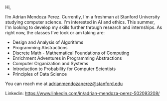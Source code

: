 Hi, 

I’m Adrian Mendoza Perez. Currently, I'm a freshman at Stanford University 
studying computer science. I'm interested in AI and ethics. This summer,
I'm looking to  develop my skills further through research and internships. As right now, 
the classes I've took or am taking are:

- Design and Analysis of Algorithms
- Programming Abstractions
- Discrete Math - Mathematical Foundations of Computing 
- Enrichment Adventures in Programming Abstractions
- Computer Organization and Systems 
- Introduction to Probability for Computer Scientists
- Principles of Data Science

You can reach me at adrianmendozaperez@stanford.edu

Linkedin: https://www.linkedin.com/in/adrian-mendoza-perez-502093208/
